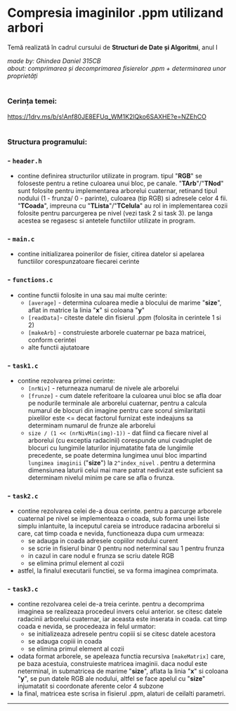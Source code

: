 # **Compresia imaginilor .ppm utilizand arbori**   
Temă realizată în cadrul cursului de **Structuri de Date și Algoritmi**, anul I  

*made by: Ghindea Daniel 315CB*   
*about: comprimarea și decomprimarea fisierelor .ppm + determinarea unor proprietăți*
#
### Cerința temei:  
<https://1drv.ms/b/s!Anf80JE8EFUq_WM1K2lQko6SAXHE?e=NZEhCO>
#
### **Structura programului:**

###   - `header.h`
- contine definirea structurilor utilizate in program. tipul "**RGB**" se foloseste pentru a retine culoarea unui bloc, pe canale. "**TArb**"/"**TNod**" sunt folosite pentru implementarea arborelui cuaternar, retinand tipul nodului (1 - frunza/ 0 - parinte), culoarea (tip RGB) si adresele celor 4 fii. "**TCoada**", impreuna cu "**TLista**"/"**TCelula**" au rol in implementarea cozii folosite pentru parcurgerea pe nivel (vezi task 2 si task 3). pe langa acestea se regasesc si antetele functiilor utilizate in program.

###   - `main.c`
- contine initializarea poinerilor de fisier, citirea datelor si apelarea functiilor corespunzatoare fiecarei cerinte

###   - `functions.c`
- contine functii folosite in una sau mai multe cerinte:
    - `[average]`  - determina culoarea medie a blocului de marime "**size**", aflat in matrice la linia "**x**" si coloana "**y**"
    - `[readData]`-  citeste datele din fisierul .ppm (folosita in cerintele 1 si 2)
    - `[makeArb]`  - construieste arborele cuaternar pe baza matricei, conform cerintei
    - alte functii ajutatoare

###   - `task1.c`
- contine rezolvarea primei cerinte:
    - `[nrNiv]`  - returneaza numarul de nivele ale arborelui
    - `[frunze]` - cum datele referitoare la culoarea unui bloc se afla doar pe nodurile terminale ale arborelui cuaternar, pentru a calcula numarul de blocuri din imagine pentru care scorul similaritatii pixelilor este <= decat factorul furnizat este indeajuns sa determinam numarul de frunze ale arborelui
    - `size / (1 << (nrNivMin(img)-1))` - dat fiind ca fiecare nivel al arborelui (cu exceptia radacinii) corespunde unui cvadruplet de blocuri cu lungimile laturilor injumatatite fata de lungimile precedente, se poate determina lungimea unui bloc impartind `lungimea imaginii` ("**size**") la `2^index_nivel` . pentru a determina dimensiunea laturii celui mai mare patrat nedivizat este suficient sa determinam nivelul minim pe care se afla o frunza.

###   - `task2.c`
- contine rezolvarea celei de-a doua cerinte. pentru a parcurge arborele cuaternal pe nivel se implementeaza o coada, sub forma unei liste simplu inlantuite, la inceputul careia se introduce radacina arborelui si care, cat timp coada e nevida, functioneaza dupa cum urmeaza:
    - se adauga in coada adresele copiilor nodului curent
    - se scrie in fisierul binar 0 pentru nod neterminal sau 1 pentru frunza
    - in cazul in care nodul e frunza se scriu datele RGB
    - se elimina primul element al cozii
- astfel, la finalul executarii functiei, se va forma imaginea comprimata.

###   - `task3.c`
- contine rezolvarea celei de-a treia cerinte. pentru a decomprima imaginea se realizeaza procedeul invers celui anterior. se citesc datele radacinii arborelui cuaternar, iar aceasta este inserata in coada. cat timp coada e nevida, se procedeaza in felul urmator:
    - se initializeaza adresele pentru copiii si se citesc datele acestora
    - se adauga copiii in coada
    - se elimina primul element al cozii
- odata format arborele, se apeleaza functia recursiva `[makeMatrix]` care, pe baza acestuia, construieste matricea imaginii. daca nodul este neterminal, in submatricea de marime "**size**", aflata la linia "**x**" si coloana "**y**", se pun datele RGB ale nodului, altfel se face apelul cu "**size**" injumatatit si coordonate aferente celor 4 subzone
- la final, matricea este scrisa in fisierul .ppm, alaturi de ceilalti parametri.
---
